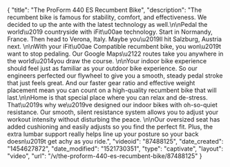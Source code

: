 {
    "title": "The ProForm 440 ES Recumbent Bike",
    "description": "The recumbent bike is famous for stability, comfort, and effectiveness. We decided to up the ante with the latest technology as well.\n\nPedal the world\u2019 countryside with iFit\u00ae technology. Start in Normandy, France. Then head to Verona, Italy. Maybe you\u2019ll hit Salzburg, Austria next. \n\nWith your iFit\u00ae Compatible recumbent bike, you won\u2019t want to stop pedaling. Our Google Maps\u2122 routes take you anywhere in the world\u2014you draw the course. \n\nYour indoor bike experience should feel just as familiar as your outdoor bike experience. So our engineers perfected our flywheel to give you a smooth, steady pedal stroke that just feels great. And our faster gear ratio and effective weight placement mean you can count on a high-quality recumbent bike that will last.\n\nHome is that special place where you can relax and de-stress. That\u2019s why we\u2019ve designed our indoor bikes with oh-so-quiet resistance. Our smooth, silent resistance system allows you to adjust your workout intensity without disturbing the peace. \n\nOur oversized seat has added cushioning and easily adjusts so you find the perfect fit. Plus, the extra lumbar support really helps line up your posture so your back doesn\u2019t get achy as you ride.",
    "videoid": "87488125",
    "date_created": "1454627872",
    "date_modified": "1521730351",
    "type": "captivate",
    "layout": "video",
    "url": "\/v\/the-proform-440-es-recumbent-bike\/87488125"
}